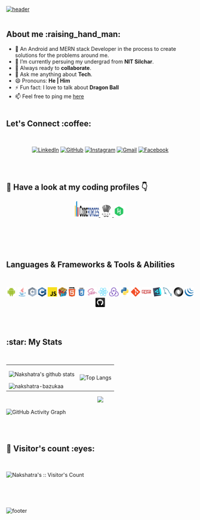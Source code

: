 [![header](https://capsule-render.vercel.app/api?type=wave&color=gradient&height=300&section=header&text=Hey!%20I%20am%20Nakshatra%20Gupta&fontSize=40)](https://nakshatra-bazukaa.github.io/)
<br>
<br>

<h2>About me :raising_hand_man:</h2>

- 🔭 An Android and MERN stack Developer in the process to create solutions for the problems around me.
- 🌱 I’m currently persuing my undergrad from **NIT Silchar**.
- 👯 Always ready to **collaborate**.
- 💬 Ask me anything about **Tech**.
- 😄 Pronouns: **He | Him**
- ⚡ Fun fact: I love to talk about **Dragon Ball**
- 📫 Feel free to ping me <a href="https://www.linkedin.com/in/nakshatra-gupta-0199b9181/" target="_blank">here</a>
  <br/>
  <br/>

<h2> Let's Connect :coffee:</h2>
<br/>

<p align="center">
	<a href="https://www.linkedin.com/in/nakshatra-gupta-0199b9181/"><img src="https://img.icons8.com/bubbles/50/000000/linkedin.png" alt="LinkedIn"/></a>
	<a href="https://github.com/nakshatra-bazukaa/"><img src="https://img.icons8.com/bubbles/50/000000/github.png" alt="GitHub"/></a>
	<a href="https://www.instagram.com/nakshatra_bazukaa/"><img src="https://img.icons8.com/bubbles/50/000000/instagram.png" alt="Instagram"/></a>
	<a href="mailto:nakshatravasugupta@gmail.com@gmail.com"> <img src="https://img.icons8.com/bubbles/50/000000/gmail.png" alt = "Gmail" /></a>
	<a href="https://www.facebook.com/nakshatra.gupta.90/"><img src="https://img.icons8.com/bubbles/50/000000/facebook-new.png" alt="Facebook"/></a>
</p>
<br/> 
<br/>

<h2>🌱 Have a look at my coding profiles 👇</h2>

<p align="center">
      <a href="https://codeforces.com/profile/bazukaa">
	  <img alt="Codeforces" width="64px" height="42px" src="./svgs/codeforces.svg" />
      </a>
      <a href="https://www.codechef.com/users/bazukaa">
          <img alt="CodeChef" width="32px" src="./svgs/codechef.svg" />
      </a>
      <a href="https://www.hackerrank.com/nakshatravasugu1">
          <img alt="Hackerrank" width="32px" src="./svgs/hackerrank.svg" />
      </a>
</p>
<br/>
<br/>
<br/>
<br/>

<h2>Languages & Frameworks & Tools & Abilities</h2>
<br/>

<p align="center">
  <code><img title="Android" height="25" src="./images/android.svg"></code>
  <code><img title="JAVA" height="25" src="./images/java-original.svg"></code>
  <code><img title="C" height="25" src="./images/c.svg"></code>
  <code><img title="C++" height="25" src="./images/cpp.svg"></code>
  <code><img title="Javascript" height="25" src="./images/javascript.svg"></code>
  <code><img title="Problem Solving" height="25" src="./images/problemSolving.png"></code>
  <code><img title="HTML5" height="25" src="./images/html5.svg"></code>
  <code><img title="CSS" height="25" src="./images/css.svg"></code>
  <code><img title="SASS" height="25" src="./images/sass.svg"></code>
  <code><img title="React" height="25" src="./images/react-original.svg"></code>
  <code><img title="Redux" height="25" src="./images/redux.svg"></code>
  <code><img title="Python" height="25" src="./images/python-original.svg"></code>
  <code><img title="Git" height="25" src="./images/git-original.svg"></code>
  <code><img title="NPM" height="25" src="./images/npm.svg"></code>
  <code><img title="Visual Studio Code" height="25" src="./images/vscode.png"></code>
  <code><img title="MySQL" height="25" src="./images/mysql.svg"></code>
  <code><img title="JSON" height="25" src="./images/json.svg"></code>
  <code><img title="JQuery" height="25" src="./images/jquery-original.svg"></code>
  <code><img title="GitHub" height="25" src="./images/github.svg"></code>
</p>
<br>
<br>

<h2>:star: My Stats</h2>
<br/>
<table border="0" cellspacing="0" cellpadding="0">
  <tr>
    <td>
      
![Nakshatra's github stats](https://github-readme-stats.vercel.app/api?username=nakshatra-bazukaa&show_icons=true&include_all_commits=true&line_height=33&count_private=true&theme=nord)

<img style="width: 50%;" align="center" src="https://github-readme-streak-stats.herokuapp.com/?user=nakshatra-bazukaa&theme=nord" alt="nakshatra-bazukaa">

</td>
<td>
      
![Top Langs](https://github-readme-stats.vercel.app/api/top-langs/?username=nakshatra-bazukaa&langs_count=10&&count_private=true&theme=nord)

</td>
  </tr>
</table>

<p align="center"><a href="#">
  <img src="https://github-profile-trophy.vercel.app/?username=nakshatra-bazukaa&margin-w=28&margin-h=15&theme=nord" />
</a></p>

![GitHub Activity Graph](https://activity-graph.herokuapp.com/graph?username=nakshatra-bazukaa&theme=nord)

<!-- <p align="center"><a href="#">
  <img src="https://github-readme-stats.vercel.app/api?username=Muskan-1527&show_icons=true&include_all_commits=true&line_height=33&count_private=true&theme=nord" />
  <img src="https://github-readme-stats.vercel.app/api/top-langs?username=Muskan-1527&langs_count=4&count_private=true&theme=nord" />
</a></p>
<p align="center"><a href="#">
  <img src="https://github-profile-trophy.vercel.app/?username=Muskan-1527&margin-w=28&margin-h=15&theme=nord" />
</a></p> -->
 <br>
 <br>
 
 
<h2>👯 Visitor's count :eyes:</h2>
<br/>

<p><img src="https://profile-counter.glitch.me/{nakshatra-bazukaa}/count.svg" alt="Nakshatra's :: Visitor's Count" /></p>
<br/>
<br/>
<br/>

![footer](https://capsule-render.vercel.app/api?type=wave&color=gradient&height=150&section=footer&text=&fontSize=40)
